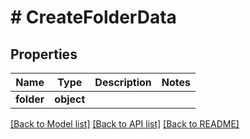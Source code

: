# # CreateFolderData

## Properties

Name | Type | Description | Notes
------------ | ------------- | ------------- | -------------
**folder** | **object** |  |

[[Back to Model list]](../../README.md#models) [[Back to API list]](../../README.md#endpoints) [[Back to README]](../../README.md)
